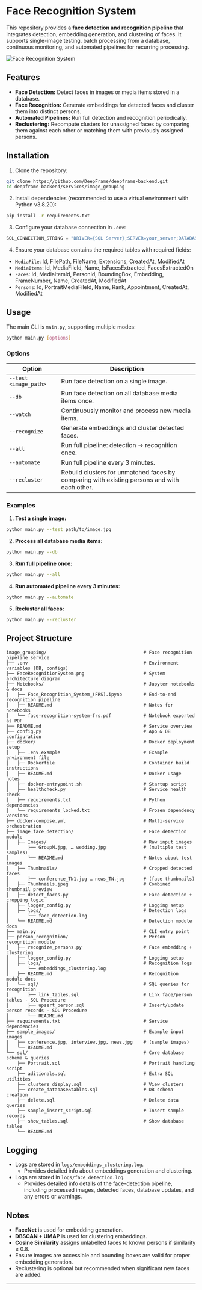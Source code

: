 # Face Recognition System

This repository provides a **face detection and recognition pipeline** that integrates detection, embedding generation, and clustering of faces. It supports single-image testing, batch processing from a database, continuous monitoring, and automated pipelines for recurring processing.

![Face Recognition System](FaceRecognitionSystem.png)

## Features

* **Face Detection:** Detect faces in images or media items stored in a database.
* **Face Recognition:** Generate embeddings for detected faces and cluster them into distinct persons.
* **Automated Pipelines:** Run full detection and recognition periodically.
* **Reclustering:** Recompute clusters for unassigned faces by comparing them against each other or matching them with previously assigned persons.

## Installation

1. Clone the repository:

```bash
git clone https://github.com/DeepFrame/deepframe-backend.git
cd deepframe-backend/services/image_grouping
```

2. Install dependencies (recommended to use a virtual environment with Python v3.8.20):

```bash
pip install -r requirements.txt
```

3. Configure your database connection in `.env`:

```python
SQL_CONNECTION_STRING = "DRIVER={SQL Server};SERVER=your_server;DATABASE=your_db;UID=user;PWD=password"
```

4. Ensure your database contains the required tables with required fields:

* `MediaFile`: Id, FilePath, FileName, Extensions, CreatedAt, ModifiedAt
* `MediaItems`: Id, MediaFileId, Name, IsFacesExtracted, FacesExtractedOn
* `Faces`: Id, MediaItemId, PersonId, BoundingBox, Embedding, FrameNumber, Name, CreatedAt, ModifiedAt
* `Persons`: Id, PortraitMediaFileId, Name, Rank, Appointment, CreatedAt, ModifiedAt

## Usage

The main CLI is `main.py`, supporting multiple modes:

```bash
python main.py [options]
```

### Options

| Option                | Description                                                          |
| --------------------- | -------------------------------------------------------------------- |
| `--test <image_path>` | Run face detection on a single image.                                |
| `--db`                | Run face detection on all database media items once.                 |
| `--watch`             | Continuously monitor and process new media items.                    |
| `--recognize`         | Generate embeddings and cluster detected faces.                      |
| `--all`               | Run full pipeline: detection → recognition once.                     |
| `--automate`          | Run full pipeline every 3 minutes.                                   |
| `--recluster`         | Rebuild clusters for unmatched faces by comparing with existing persons and with each other. |

### Examples

1. **Test a single image:**

```bash
python main.py --test path/to/image.jpg
```

2. **Process all database media items:**

```bash
python main.py --db
```

3. **Run full pipeline once:**

```bash
python main.py --all
```

4. **Run automated pipeline every 3 minutes:**

```bash
python main.py --automate
```

5. **Recluster all faces:**

```bash
python main.py --recluster
```

## Project Structure

```
image_grouping/                                    # Face recognition pipeline service
├── .env                                           # Environment variables (DB, configs)
├── FaceRecognitionSystem.png                      # System architecture diagram
├── Notebooks/                                     # Jupyter notebooks & docs
│   ├── Face_Recognition_System_(FRS).ipynb        # End-to-end recognition pipeline
│   ├── README.md                                  # Notes for notebooks
│   └── face-recognition-system-frs.pdf            # Notebook exported as PDF
├── README.md                                      # Service overview
├── config.py                                      # App & DB configuration
├── docker/                                        # Docker deployment setup
│   ├── .env.example                               # Example environment file
│   ├── Dockerfile                                 # Container build instructions
│   ├── README.md                                  # Docker usage notes
│   ├── docker-entrypoint.sh                       # Startup script
│   ├── healthcheck.py                             # Service health check
│   ├── requirements.txt                           # Python dependencies
│   └── requirements_locked.txt                    # Frozen dependency versions
├── docker-compose.yml                             # Multi-service orchestration
├── image_face_detection/                          # Face detection module
│   ├── Images/                                    # Raw input images
│       ├── GroupM.jpg, … wedding.jpg              # (multiple test samples)
│       └── README.md                              # Notes about test images
│   ├── Thumbnails/                                # Cropped detected faces
│       ├── conference_TN1.jpg … news_TN.jpg       # (face thumbnails)
│   ├── Thumbnails.jpeg                            # Combined thumbnail preview
│   ├── detect_faces.py                            # Face detection + cropping logic
│   ├── logger_config.py                           # Logging setup
│   ├── logs/                                      # Detection logs
│       └── face_detection.log
│   └── README.md                                  # Detection module docs
├── main.py                                        # CLI entry point
├── person_recognition/                            # Person recognition module
│   ├── recognize_persons.py                       # Face embedding + clustering
│   ├── logger_config.py                           # Logging setup
│   ├── logs/                                      # Recognition logs
│       └── embeddings_clustering.log
│   ├── README.md                                  # Recognition module docs
│   └── sql/                                       # SQL queries for recognition
│       ├── link_tables.sql                        # Link face/person tables - SQL Procedure
│       ├── upsert_person.sql                      # Insert/update person records - SQL Procedure
│       └── README.md
├── requirements.txt                               # Service dependencies
├── sample_images/                                 # Example input images
│   ├── conference.jpg, interview.jpg, news.jpg    # (sample images)
│   └── README.md
└── sql/                                           # Core database schema & queries
    ├── Portrait.sql                               # Portrait handling script
    ├── aditionals.sql                             # Extra SQL utilities
    ├── clusters_display.sql                       # View clusters
    ├── create_database&tables.sql                 # DB schema creation
    ├── delete.sql                                 # Delete data queries
    ├── sample_insert_script.sql                   # Insert sample records
    ├── show_tables.sql                            # Show database tables
    └── README.md
```

## Logging

* Logs are stored in `logs/embeddings_clustering.log`.
   - Provides detailed info about embeddings generation and clustering.
* Logs are stored in `logs/face_detection.log`.
   - Provides detailed info details of the face-detection pipeline, including processed images, detected faces, database updates, and any errors or warnings.

## Notes

* **FaceNet** is used for embedding generation.
* **DBSCAN + UMAP** is used for clustering embeddings.
* **Cosine Similarity** assigns unlabelled faces to known persons if similarity ≥ 0.8.
* Ensure images are accessible and bounding boxes are valid for proper embedding generation.
* Reclustering is optional but recommended when significant new faces are added.

---
